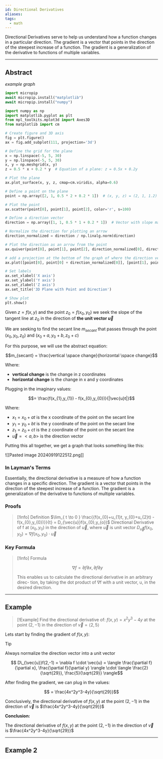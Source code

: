 ```yaml
---
id: Directional Derivatives
aliases: 
tags:
  - math
---
```


Directional Derivatives serve to help us understand how a function changes in a particular direction. The gradient is a vector that points in the direction of the steepest increase of a function. The gradient is a generalization of the derivative to functions of multiple variables.

---

## Abstract

_example graph_

```python
import micropip
await micropip.install("matplotlib")
await micropip.install("numpy")

import numpy as np
import matplotlib.pyplot as plt
from mpl_toolkits.mplot3d import Axes3D
from matplotlib import cm

# Create figure and 3D axis
fig = plt.figure()
ax = fig.add_subplot(111, projection='3d')

# Define the grid for the plane
x = np.linspace(-5, 5, 30)
y = np.linspace(-5, 5, 30)
x, y = np.meshgrid(x, y)
z = 0.5 * x + 0.2 * y  # Equation of a plane: z = 0.5x + 0.2y

# Plot the plane
ax.plot_surface(x, y, z, cmap=cm.viridis, alpha=0.6)

# Define a point on the plane
point = np.array([2, 1, 0.5 * 2 + 0.2 * 1])  # (x, y, z) = (2, 1, 1.2)

# Plot the point
ax.scatter(point[0], point[1], point[2], color='r', s=100)

# Define a direction vector
direction = np.array([1, 1, 0.5 * 1 + 0.2 * 1])  # Vector with slope matching the plane

# Normalize the direction for plotting an arrow
direction_normalized = direction / np.linalg.norm(direction)

# Plot the direction as an arrow from the point
ax.quiver(point[0], point[1], point[2], direction_normalized[0], direction_normalized[1], direction_normalized[2], color='b', length=2, arrow_length_ratio=0.2)

# add a projection at the bottom of the graph of where the direction vector is pointing
ax.plot([point[0], point[0] + direction_normalized[0]], [point[1], point[1] + direction_normalized[1]], [0, 0], color='b', linestyle='--')

# Set labels
ax.set_xlabel('X axis')
ax.set_ylabel('Y axis')
ax.set_zlabel('Z axis')
ax.set_title('3D Plane with Point and Direction')

# Show plot
plt.show()

```

Given $z = f(x,y)$ and the point $z_{0} = f(x_{0}, y_{0})$ we seek the slope of the tangent line at $z_{0}$ in the direction of **the unit vector $\vec{u}$**

We are seeking to find the secant line $m_{secant}$ that passes through the point $(x_{0}, y_{0}, z_{0})$ and $(x_{0} + a, y_{0} + b, z_{0} + c)$

For this purpose, we will use the abstract equation:

$$m_{secant} = \frac{vertical \space change}{horizontal \space change}$$

Where:

- **vertical change** is the change in z coordinates
- **horizontal change** is the change in x and y coordinates

Plugging in the imaginary values:

$$= \frac{f(x_{1},y_{1}) - f(x_{0},y_{0})}{|\vec{u}t|}$$

Where:

- $x_{1} = x_{0} + at$ is the x coordinate of the point on the secant line
- $y_{1} = y_{0} + bt$ is the y coordinate of the point on the secant line
- $z_{1} = z_{0} + ct$ is the z coordinate of the point on the secant line
- $\vec{u} = <a, b>$ is the direction vector

Putting this all together, we get a graph that looks something like this:

![[Pasted image 20240919122512.png]]

### In Layman's Terms

Essentially, the directional derivative is a measure of how a function changes in a specific direction. The gradient is a vector that points in the direction of the steepest increase of a function. The gradient is a generalization of the derivative to functions of multiple variables.

### Proofs

> [!Info] Definition
> $\lim_{ t \to 0 } \frac{{f(x_{0}+u_{1}t, y_{0}+u_{2}t) - f(x_{0},y_{0})}}{t} = D_{\vec{u}}f(x_{0},y_{o})$
> Directional Derivative of f at $(x_{0},y_{0})$ in the direction of $\vec{u}$,
> where $\vec{u}$ is unit vector
> $D_{\vec{u}}f(x_{0},y_{0}) = \nabla f(x_{0},y_{0}) \cdot \vec{u}$

### Key Formula

>[!Info] Formula
>
> $$\nabla f = \partial f \partial x, \partial f \partial y$$
>
> This enables us to calculate the directional derivative in an arbitrary direc- tion, by taking the dot product of ∇f with a unit vector, u, in the desired direction.

---

## Example

> [!Example]
> Find the directional derivative of:
> $f(x,y) = x^2y^3-4y$ at the point $(2,-1)$
> in the direction of $\vec{v}= \langle 2,5 \rangle$

Lets start by finding the gradient of $f(x,y)$:

> [!Tip]
> Always normalize the direction vector into a unit vector

$$ D\_{\vec{u}}f(2,-1) = \nabla f \cdot \vec{u} = \langle \frac{\partial f}{\partial x}, \frac{\partial f}{\partial y} \rangle \cdot \langle \frac{2}{\sqrt{29}}, \frac{5}{\sqrt{29}} \rangle$$

After finding the gradient, we can plug in the values:

$$ = \frac{4x^2y^3-4y}{\sqrt{29}}$$

Conclusively, the directional derivative of $f(x,y)$ at the point $(2,-1)$ in the direction of $\vec{v}$ is $\frac{4x^2y^3-4y}{\sqrt{29}}$

**Conclusion:**

The directional derivative of $f(x,y)$ at the point $(2,-1)$ in the direction of $\vec{v}$ is $\frac{4x^2y^3-4y}{\sqrt{29}}$

---

## Example 2
